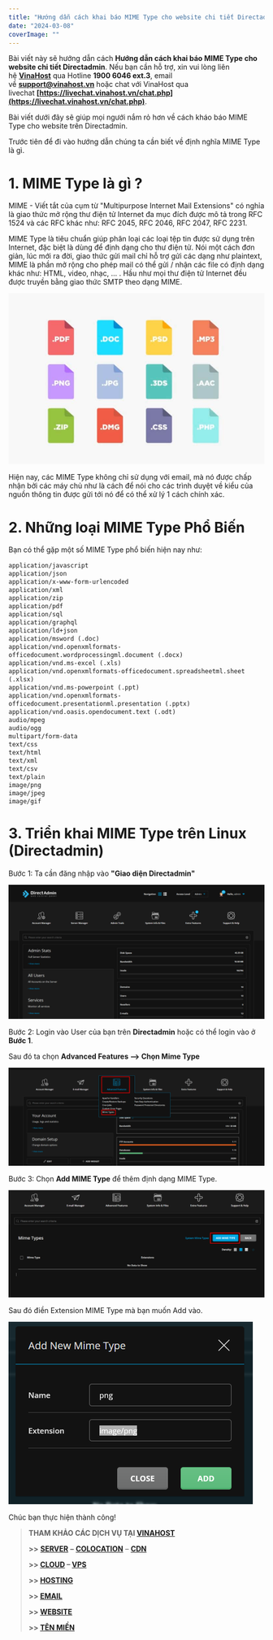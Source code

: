 ```yaml
---
title: "Hướng dẫn cách khai báo MIME Type cho website chi tiết Directadmin"
date: "2024-03-08"
coverImage: ""
---
```



Bài viết này sẽ hướng dẫn cách **Hướng dẫn cách khai báo MIME Type cho website chi tiết Directadmin**. Nếu bạn cần hỗ trợ, xin vui lòng liên hệ [**VinaHost**](https://blog.vinahost.vn/) qua Hotline **1900 6046 ext.3**, email về **support@vinahost.vn** hoặc chat với VinaHost qua livechat **[https://livechat.vinahost.vn/chat.php](https://livechat.vinahost.vn/chat.php)**.


Bài viết dưới đây sẽ giúp mọi ngưới nắm rỏ hơn về cách kháo báo MIME Type cho website trên Directadmin.

Trước tiên để đi vào hướng dẫn chúng ta cần biết về định nghĩa MIME Type là gì.

# 1. MIME Type là gì ?

MIME - Viết tắt của cụm từ "Multipurpose Internet Mail Extensions" có nghỉa là giao thức mở rộng thư điện tử Internet đa mục đích được mô tả trong RFC 1524 và các RFC khác như: RFC 2045, RFC 2046, RFC 2047, RFC 2231.

MIME Type là tiêu chuẩn giúp phân loại các loại tệp tin được sử dụng trên Internet, đặc biệt là dùng để định dạng cho thư điện tử. Nói một cách đơn giản, lúc mới ra đời, giao thức gửi mail chỉ hỗ trợ gửi các dạng như plaintext, MIME là phần mở rộng cho phép mail có thể gửi / nhận các file có định dạng khác như: HTML, video, nhạc, ... . Hầu như mọi thư điện tử Internet đều được truyền bằng giao thức SMTP theo dạng MIME.

![alt text](images/huong-dan-khai-bao-MIME-Type-cho-website-chi-tiet-Directadmin-01.png)

Hiện nay, các MIME Type không chỉ sử dụng với email, mà nó được chấp nhận bởi các máy chủ như là cách để nói cho các trình duyệt về kiểu của nguồn thông tin được gửi tới nó để có thể xử lý 1 cách chính xác.

# 2. Những loại MIME Type Phổ Biến

Bạn có thể gặp một số MIME Type phổ biến hiện nay như:

    application/javascript
    application/json
    application/x-www-form-urlencoded
    application/xml
    application/zip
    application/pdf
    application/sql
    application/graphql
    application/ld+json
    application/msword (.doc)
    application/vnd.openxmlformats-officedocument.wordprocessingml.document (.docx)
    application/vnd.ms-excel (.xls)
    application/vnd.openxmlformats-officedocument.spreadsheetml.sheet (.xlsx)
    application/vnd.ms-powerpoint (.ppt)
    application/vnd.openxmlformats-officedocument.presentationml.presentation (.pptx)
    application/vnd.oasis.opendocument.text (.odt)
    audio/mpeg
    audio/ogg
    multipart/form-data
    text/css
    text/html
    text/xml
    text/csv
    text/plain
    image/png
    image/jpeg
    image/gif 

# 3. Triển khai MIME Type trên Linux  (Directadmin)

Bước 1: Ta cần đăng nhập vào **"Giao diện Directadmin"**


![alt text](images/huong-dan-khai-bao-MIME-Type-cho-website-chi-tiet-Directadmin-02.png)

Bước 2: Login vào User của bạn trên **Directadmin** hoặc có thể login vào ở **Bước 1**.

Sau đó ta chọn **Advanced Features --> Chọn Mime Type**

![alt text](images/huong-dan-khai-bao-MIME-Type-cho-website-chi-tiet-Directadmin-03.png)

Bước 3: Chọn **Add MIME Type** để thêm định dạng MIME Type.

![alt text](images/huong-dan-khai-bao-MIME-Type-cho-website-chi-tiet-Directadmin-04.png)

Sau đó điền Extension MIME Type mà bạn muốn Add vào.

![alt text](images/huong-dan-khai-bao-MIME-Type-cho-website-chi-tiet-Directadmin-05.png)


Chúc bạn thực hiện thành công!

> **THAM KHẢO CÁC DỊCH VỤ TẠI [VINAHOST](https://vinahost.vn/)**
> 
> **\>>** [**SERVER**](https://vinahost.vn/thue-may-chu-rieng/) **–** [**COLOCATION**](https://vinahost.vn/colocation.html) – [**CDN**](https://vinahost.vn/dich-vu-cdn-chuyen-nghiep)
> 
> **\>> [CLOUD](https://vinahost.vn/cloud-server-gia-re/) – [VPS](https://vinahost.vn/vps-ssd-chuyen-nghiep/)**
> 
> **\>> [HOSTING](https://vinahost.vn/wordpress-hosting)**
> 
> **\>> [EMAIL](https://vinahost.vn/email-hosting)**
> 
> **\>> [WEBSITE](http://vinawebsite.vn/)**
> 
> **\>> [TÊN MIỀN](https://vinahost.vn/ten-mien-gia-re/)**

